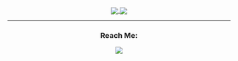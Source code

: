 <div align="center">
    <a href="#"><img align="center" src="https://github-readme-stats.vercel.app/api?username=wangmanlex&hide=stars,issues&include_all_commits=true&count_private=true&show_icons=true&theme=dark" />  </a>
  <a href="#"><img align="center" src="https://github-readme-stats.vercel.app/api/top-langs/?username=wangmanlex&layout=compact&theme=dark"/></a> 
    <hr>
    <div>
        <h3>Reach Me:</h3>
        <a href="https://www.linkedin.com/in/alexandermaniwang/"><img src="https://img.shields.io/badge/-LinkedIn-0077B5?style=flat-square&logo=LinkedIn&logoColor=white" /></a>
    </div>
</div>
